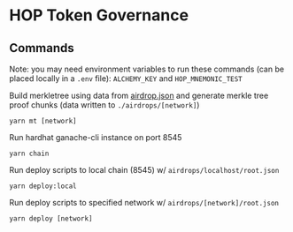 # HOP Token Governance

## Commands

Note: you may need environment variables to run these commands (can be placed locally in a `.env` file): `ALCHEMY_KEY` and `HOP_MNEMONIC_TEST`

Build merkletree using data from [airdrop.json](./airdrop.json) and generate merkle tree proof chunks (data written to `./airdrops/[network]`)

    yarn mt [network]

Run hardhat ganache-cli instance on port 8545

    yarn chain

Run deploy scripts to local chain (8545) w/ `airdrops/localhost/root.json`

    yarn deploy:local

Run deploy scripts to specified network w/ `airdrops/[network]/root.json`

    yarn deploy [network]
